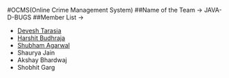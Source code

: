 #OCMS(Online Crime Management System)
##Name of the Team -> JAVA-D-BUGS
##Member List ->
* [Devesh Tarasia](https://github.com/DEVESHTARASIA "Devesh Tarasia")
* [Harshit Budhraja](https://github.com/harshitbudhraja "Harshit Budhraja")
* [Shubham Agarwal](https://github.com/shubhxotica "Shubham Agarwal")
* Shaurya Jain
* Akshay Bhardwaj
* Shobhit Garg
